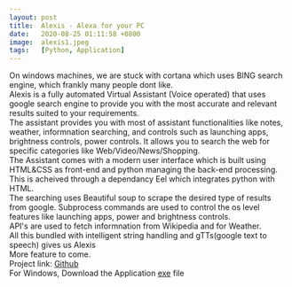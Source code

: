 ```yaml
---
layout: post
title:  Alexis - Alexa for your PC 
date:   2020-08-25 01:11:58 +0800
image:  alexis1.jpeg
tags:   [Python, Application]
---
```

On windows machines, we are stuck with cortana which uses BING search engine, which frankly many people dont like.<br>
Alexis is a fully automated Virtual Assistant (Voice operated) that uses google search engine to provide you with the most accurate and relevant results suited to your requirements.<br>
The assistant provides you with most of assistant functionalities like notes, weather, informnation searching, and controls such as launching apps, brightness controls, power controls. It allows you to search the web for specific categories like Web/Video/News/Shopping.<br>
The Assistant comes with a modern user interface which is built using HTML&CSS as front-end and python managing the back-end processing. This is acheived through a dependancy Eel which integrates python with HTML.<br>
The searching uses Beautiful soup to scrape the desired type of results from google. Subprocess commands are used to control the os level features like launching apps, power and brightness controls.<br>
API's are used to fetch informnation from Wikipedia and for Weather.
<br>
All this bundled with intelligent string handling and gTTs(google text to speech) gives us Alexis<br>
More feature to come.<br>
Project link: <a href="https://github.com/sharma-anubhav/JARVIS">Github</a>
<br>
For Windows, Download the Application <a href="https://github.com/sharma-anubhav/JARVIS/raw/master/V-0.2/Alexa.exe">exe</a> file

